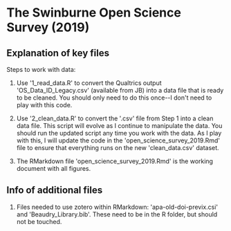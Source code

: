 # The Swinburne Open Science Survey (2019)

## Explanation of key files  

Steps to work with data: 

1. Use '1_read_data.R' to convert the Qualtrics output 'OS_Data_ID_Legacy.csv' 
(available from JB) into a data file that is ready to be cleaned. You should only need to do this once--I don't need to play with this code.

2. Use '2_clean_data.R' to convert the '.csv' file from Step 1 into a clean data
file. This script will evolve as I continue to manipulate the data. You should run
the updated script any time you work with the data. As I play with this, I will 
update the code in the 'open_science_survey_2019.Rmd' file to ensure that everything runs on the new 'clean_data.csv' dataset. 

3. The RMarkdown file 'open_science_survey_2019.Rmd' is the working document with all figures. 

## Info of additional files

1. Files needed to use zotero within RMarkdown: 'apa-old-doi-previx.csi' and 
'Beaudry_Library.bib'. These need to be in the R folder, but should not be touched.

